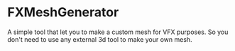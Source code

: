 # FXMeshGenerator
 A simple tool that let you to make a custom mesh for VFX purposes. So you don't need to use any external 3d tool to make your own mesh.

